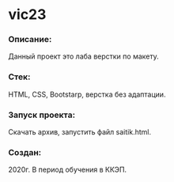 # vic23

### Описание:
Данный проект это лаба верстки по макету.

### Стек: 
HTML, CSS, Bootstarp, верстка без адаптации. 

### Запуск проекта: 
Скачать архив, запустить файл saitik.html.

### Создан: 
2020г. В период обучения в ККЭП.

